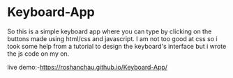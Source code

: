 # Keyboard-App
So this is a simple keyboard app where you can type by clicking on the buttons made using html/css and javascript. I am not too good at css so i took some help from a tutorial 
to design the keyboard's interface but i wrote the js code on my on.


live demo:-https://roshanchau.github.io/Keyboard-App/
